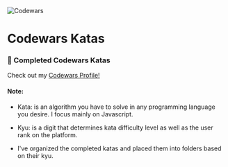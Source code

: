 ![Codewars](https://user-images.githubusercontent.com/26236137/51702796-ed37e500-1fd1-11e9-8692-8593886096c7.png "Codewars Logo")

# Codewars Katas
### 🥋 Completed Codewars Katas

Check out my [Codewars Profile!](https://www.codewars.com/users/mikejames/ "Michael Johnston Codewars Profile")

#### Note:

- Kata: is an algorithm you have to solve in any programming language you desire.  I focus mainly on Javascript.

- Kyu: is a digit that determines kata difficulty level as well as the user rank on the platform.

- I've organized the completed katas and placed them into folders based on their kyu.


